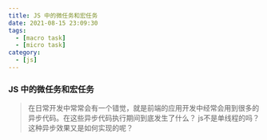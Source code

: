 ```yaml
---
title: JS 中的微任务和宏任务
date: 2021-08-15 23:09:30
tags:
  - [macro task]
  - [micro task]
category:
  - [js]
---
```


### JS 中的微任务和宏任务

> 在日常开发中常常会有一个错觉，就是前端的应用开发中经常会用到很多的异步代码。在这些异步代码执行期间到底发生了什么？ js不是单线程的吗？这种异步效果又是如何实现的呢？

#### 
